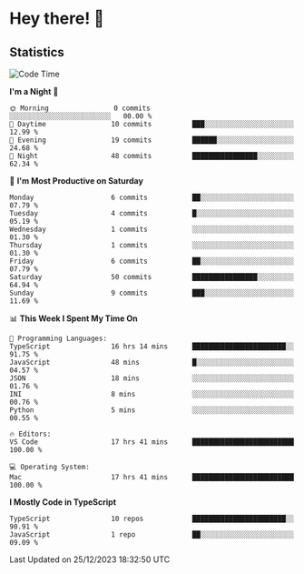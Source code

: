 # Hey there! 👋


## Statistics
<!--START_SECTION:waka-->
![Code Time](http://img.shields.io/badge/Code%20Time-23%20hrs-blue)

**I'm a Night 🦉** 

```text
🌞 Morning                0 commits           ░░░░░░░░░░░░░░░░░░░░░░░░░   00.00 % 
🌆 Daytime                10 commits          ███░░░░░░░░░░░░░░░░░░░░░░   12.99 % 
🌃 Evening                19 commits          ██████░░░░░░░░░░░░░░░░░░░   24.68 % 
🌙 Night                  48 commits          ████████████████░░░░░░░░░   62.34 % 
```
📅 **I'm Most Productive on Saturday** 

```text
Monday                   6 commits           ██░░░░░░░░░░░░░░░░░░░░░░░   07.79 % 
Tuesday                  4 commits           █░░░░░░░░░░░░░░░░░░░░░░░░   05.19 % 
Wednesday                1 commits           ░░░░░░░░░░░░░░░░░░░░░░░░░   01.30 % 
Thursday                 1 commits           ░░░░░░░░░░░░░░░░░░░░░░░░░   01.30 % 
Friday                   6 commits           ██░░░░░░░░░░░░░░░░░░░░░░░   07.79 % 
Saturday                 50 commits          ████████████████░░░░░░░░░   64.94 % 
Sunday                   9 commits           ███░░░░░░░░░░░░░░░░░░░░░░   11.69 % 
```


📊 **This Week I Spent My Time On** 

```text
💬 Programming Languages: 
TypeScript               16 hrs 14 mins      ███████████████████████░░   91.75 % 
JavaScript               48 mins             █░░░░░░░░░░░░░░░░░░░░░░░░   04.57 % 
JSON                     18 mins             ░░░░░░░░░░░░░░░░░░░░░░░░░   01.76 % 
INI                      8 mins              ░░░░░░░░░░░░░░░░░░░░░░░░░   00.76 % 
Python                   5 mins              ░░░░░░░░░░░░░░░░░░░░░░░░░   00.55 % 

🔥 Editors: 
VS Code                  17 hrs 41 mins      █████████████████████████   100.00 % 

💻 Operating System: 
Mac                      17 hrs 41 mins      █████████████████████████   100.00 % 
```

**I Mostly Code in TypeScript** 

```text
TypeScript               10 repos            ███████████████████████░░   90.91 % 
JavaScript               1 repo              ██░░░░░░░░░░░░░░░░░░░░░░░   09.09 % 
```




 Last Updated on 25/12/2023 18:32:50 UTC
<!--END_SECTION:waka-->

